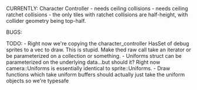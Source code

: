 CURRENTLY:
    Character Controller
        - needs ceiling collisions
        - needs ceiling ratchet collisions
            - the only tiles with ratchet collisions are half-height, with collider geometry being top-half.


BUGS:


TODO:
    - Right now we're copying the character_controller HasSet of debug sprites to a vec to draw. This is stupid. Make thed raw call take an iterator or be parameterized on a collection or something.
    - Uniforms struct can be parameterized on the underlying data...but should it? Right now camera::Uniforms is essentially identical to sprite::Uniforms.
    - Draw functions which take uniform buffers should actually just take the uniform objects so we're typesafe

